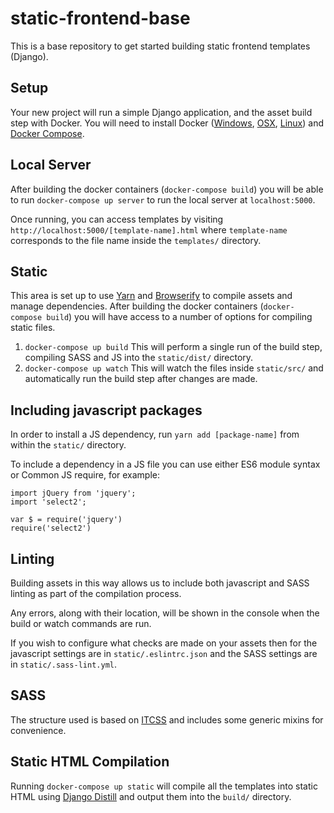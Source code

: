 # static-frontend-base #

This is a base repository to get started building static frontend templates (Django).

## Setup ##

Your new project will run a simple Django application, and the asset build step with Docker. You will need to install Docker ([Windows](https://docs.docker.com/docker-for-windows/install/), [OSX](https://docs.docker.com/docker-for-mac/install/), [Linux](https://docs.docker.com/install/linux/docker-ce/centos/)) and [Docker Compose](https://docs.docker.com/compose/install/).

## Local Server ##

After building the docker containers (`docker-compose build`) you will be able to run `docker-compose up server` to run the local server at `localhost:5000`.

Once running, you can access templates by visiting `http://localhost:5000/[template-name].html` where `template-name` corresponds to the file name inside the `templates/` directory.

## Static ##

This area is set up to use [Yarn](https://yarnpkg.com) and [Browserify](http://browserify.org/) to compile assets and manage dependencies.
After building the docker containers (`docker-compose build`) you will have access to a number of options for compiling static files.

1. `docker-compose up build` This will perform a single run of the build step, compiling SASS and JS into the `static/dist/` directory.
2. `docker-compose up watch` This will watch the files inside `static/src/` and automatically run the build step after changes are made.

## Including javascript packages ##

In order to install a JS dependency, run `yarn add [package-name]` from within the `static/` directory.

To include a dependency in a JS file you can use either ES6 module syntax or Common JS require, for example:

    import jQuery from 'jquery';
    import 'select2';

    var $ = require('jquery')
    require('select2')

## Linting ##

Building assets in this way allows us to include both javascript and SASS linting as part of the compilation process.

Any errors, along with their location, will be shown in the console when the build or watch commands are run.

If you wish to configure what checks are made on your assets then for the javascript settings are in `static/.eslintrc.json` and the SASS settings are in `static/.sass-lint.yml`.

## SASS ##

The structure used is based on [ITCSS](http://www.creativebloq.com/web-design/manage-large-css-projects-itcss-101517528) and includes some generic mixins for convenience.

## Static HTML Compilation ##

Running `docker-compose up static` will compile all the templates into static HTML using [Django Distill](https://github.com/meeb/django-distill) and output them into the `build/` directory.
